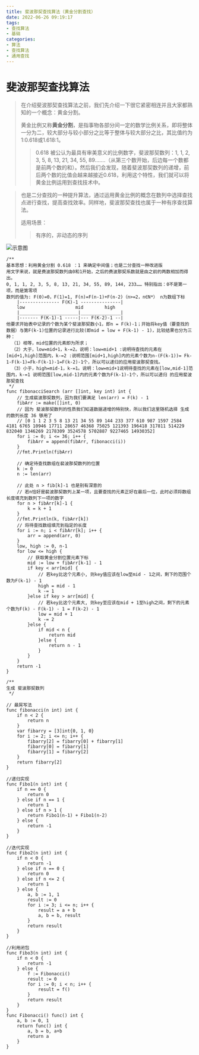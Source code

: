 ```yaml
---
title: 斐波那契查找算法（黄金分割查找）
date: 2022-06-26 09:19:17
tags:
- 查找算法
- 基础
categories:
- 算法
- 查找算法
- 通用查找
---
```

# 斐波那契查找算法

> 在介绍斐波那契查找算法之前，我们先介绍一下很它紧密相连并且大家都熟知的一个概念：黄金分割。
> 
> 
> 黄金比例又称**黄金分割**，是指事物各部分间一定的数学比例关系，即将整体一分为二，较大部分与较小部分之比等于整体与较大部分之比，其比值约为1:0.618或1.618:1。
> 
> > 0.618 被公认为最具有审美意义的比例数字，斐波那契数列：1, 1, 2, 3, 5, 8, 13, 21, 34, 55, 89…….（从第三个数开始，后边每一个数都是前两个数的和）。然后我们会发现，随着斐波那契数列的递增，前后两个数的比值会越来越接近0.618，利用这个特性，我们就可以将黄金比例运用到查找技术中。
> > 

> 也是二分查找的一种提升算法，通过运用黄金比例的概念在数列中选择查找点进行查找，提高查找效率。同样地，斐波那契查找也属于一种有序查找算法。
> 
> 
> 适用场景：
> 
> > 有序的，非动态的序列
> > 

![示意图](http://pic.xishng.top/img/202201171138059.jpg)

```golang
/**
基本思想：利用黄金分割 0.618 ：1 来确定中间值；也是二分查找一种改进版
用文字来说，就是费波那契数列由0和1开始，之后的费波那契系数就是由之前的两数相加而得出。
0, 1, 1, 2, 3, 5, 8, 13, 21, 34, 55, 89, 144, 233…… 特别指出：0不是第一项，而是第零项
数列的值为: F(0)=0，F(1)=1, F(n)=F(n-1)+F(n-2)（n>=2，n∈N*） n为数组下标
	|--------------- F(K)-1 ---------------|
	low					  mid        high
	|______________________|_______________|
	|------- F(K-1)-1 -----|--- F(K-2)-1 --|
他要求开始表中记录的个数为某个斐波那契数小1，即n = F(k)-1；开始将key值（要查找的数据）与第F(k-1)位置的记录进行比较(即mid = low + F(k-1) - 1)，比较结果也分为三种：
  （1）相等，mid位置的元素即为所求；
  （2）大于，low=mid+1，k-=2。说明：low=mid+1 :说明待查找的元素在[mid+1,high]范围内，k-=2 :说明范围[mid+1,high]内的元素个数为n-(F(k-1))= Fk-1-F(k-1)=Fk-F(k-1)-1=F(k-2)-1个，所以可以递归的应用斐波那契查找。
  （3）小于，high=mid-1，k-=1。说明：low=mid+1说明待查找的元素在[low,mid-1]范围内，k-=1 说明范围[low,mid-1]内的元素个数为F(k-1)-1个，所以可以递归 的应用斐波那契查找
 */
func fibonacciSearch (arr []int, key int) int {
	// 生成裴波那契数列，因为我们要满足 len(arr) = F(k) - 1
	fibArr := make([]int, 0)
	// 因为 斐波那契数列的性质我们知道数据递增的特别快，所以我们这里随机选择 生成的数列长度 36 够用了
	// [0 1 1 2 3 5 8 13 21 34 55 89 144 233 377 610 987 1597 2584 4181 6765 10946 17711 28657 46368 75025 121393 196418 317811 514229 832040 1346269 2178309 3524578 5702887 9227465 14930352]
	for i := 0; i <= 36; i++ {
		fibArr = append(fibArr, fibonacci(i))
	}
	//fmt.Println(fibArr)

	// 确定待查找数组在裴波那契数列的位置
	k := 0
	n := len(arr)

	// 此处 n > fib[k]-1 也是别有深意的
	// 若n恰好是裴波那契数列上某一项，且要查找的元素正好在最后一位，此时必须将数组长度填充到数列下一项的数字
	for n > fibArr[k]-1 {
		k = k + 1
	}
	//fmt.Println(k, fibArr[k])
	// 将待查找数组填充到指定的长度
	for i := n; i < fibArr[k]; i++ {
		arr = append(arr, 0)
	}
	low, high := 0, n-1
	for low <= high {
		// 获取黄金分割位置元素下标
		mid := low + fibArr[k-1] - 1
		if key < arr[mid] {
			// 若key比这个元素小, 则key值应该在low至mid - 1之间，剩下的范围个数为F(k-1) - 1
			high = mid - 1
			k -= 1
		}else if key > arr[mid] {
			// 若key比这个元素大, 则key至应该在mid + 1至high之间，剩下的元素个数为F(k) - F(k-1) - 1 = F(k-2) - 1
			low = mid + 1
			k -= 2
		}else {
			if mid < n {
				return mid
			}else {
				return n - 1
			}
		}
	}
	return -1
}

/**
生成 斐波那契数列
 */

// 最屌写法
func fibonacci(n int) int {
	if n < 2 {
		return n
	}
	var fibarry = [3]int{0, 1, 0}
	for i := 2; i <= n; i++ {
		fibarry[2] = fibarry[0] + fibarry[1]
		fibarry[0] = fibarry[1]
		fibarry[1] = fibarry[2]
	}
	return fibarry[2]
}

//递归实现
func Fibo1(n int) int {
	if n == 0 {
		return 0
	} else if n == 1 {
		return 1
	} else if n > 1 {
		return Fibo1(n-1) + Fibo1(n-2)
	} else {
		return -1
	}
}

//迭代实现
func Fibo2(n int) int {
	if n < 0 {
		return -1
	} else if n == 0 {
		return 0
	} else if n <= 2 {
		return 1
	} else {
		a, b := 1, 1
		result := 0
		for i := 3; i <= n; i++ {
			result = a + b
			a, b = b, result
		}
		return result
	}
}

//利用闭包
func Fibo3(n int) int {
	if n < 0 {
		return -1
	} else {
		f := Fibonacci()
		result := 0
		for i := 0; i < n; i++ {
			result = f()
		}
		return result
	}
}
func Fibonacci() func() int {
	a, b := 0, 1
	return func() int {
		a, b = b, a+b
		return a
	}
}

```